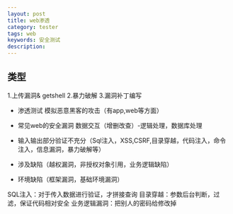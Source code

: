 ```yaml
---
layout: post
title: web渗透
category: tester
tags: web
keywords: 安全测试
description:
---
```


## 类型
1.上传漏洞& getshell
2.暴力破解
3.漏洞补丁编写

- 渗透测试
模拟恶意黑客的攻击（有app,web等方面）


- 常见web的安全漏洞
数据交互（增删改查）-逻辑处理，数据库处理
- 输入输出部分验证不充分（Sql注入，XSS,CSRF,目录穿越，代码注入，命令注入，信息漏洞，暴力破解等）
- 涉及缺陷（越权漏洞，非授权对象引用，业务逻辑缺陷）
- 环境缺陷（框架漏洞，基础环境漏洞）

SQL注入：对于传入数据进行验证，才拼接查询
目录穿越：参数后台判断，过滤，保证代码相对安全
业务逻辑漏洞：把别人的密码给修改掉
